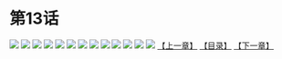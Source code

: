 # 第13话
![](https://s2.baozimh.com/scomic/yuekanshaonuyeqijun-chunquan/0/17-d5gs/1.jpg)
![](https://s2.baozimh.com/scomic/yuekanshaonuyeqijun-chunquan/0/17-d5gs/2.jpg)
![](https://s2.baozimh.com/scomic/yuekanshaonuyeqijun-chunquan/0/17-d5gs/3.jpg)
![](https://s2.baozimh.com/scomic/yuekanshaonuyeqijun-chunquan/0/17-d5gs/4.jpg)
![](https://s2.baozimh.com/scomic/yuekanshaonuyeqijun-chunquan/0/17-d5gs/5.jpg)
![](https://s2.baozimh.com/scomic/yuekanshaonuyeqijun-chunquan/0/17-d5gs/6.jpg)
![](https://s2.baozimh.com/scomic/yuekanshaonuyeqijun-chunquan/0/17-d5gs/7.jpg)
![](https://s2.baozimh.com/scomic/yuekanshaonuyeqijun-chunquan/0/17-d5gs/8.jpg)
![](https://s2.baozimh.com/scomic/yuekanshaonuyeqijun-chunquan/0/17-d5gs/9.jpg)
![](https://s2.baozimh.com/scomic/yuekanshaonuyeqijun-chunquan/0/17-d5gs/10.jpg)
![](https://s2.baozimh.com/scomic/yuekanshaonuyeqijun-chunquan/0/17-d5gs/11.jpg)
![](https://s2.baozimh.com/scomic/yuekanshaonuyeqijun-chunquan/0/17-d5gs/12.jpg)
![](https://s2.baozimh.com/scomic/yuekanshaonuyeqijun-chunquan/0/17-d5gs/13.jpg)
[【上一章】](./17.md)
[【目录】](./README.md)
[【下一章】](./19.md)
